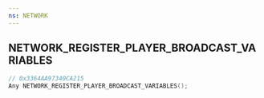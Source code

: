 ```yaml
---
ns: NETWORK
---
```

## NETWORK_REGISTER_PLAYER_BROADCAST_VARIABLES

```c
// 0x3364AA97340CA215
Any NETWORK_REGISTER_PLAYER_BROADCAST_VARIABLES();
```

